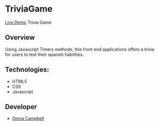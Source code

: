 # TriviaGame
[Live Demo](https://ginnac.github.io/TriviaGame/) 
Trivia Game

## Overview
Using Javascript Timers methods, this front end applications offers a trivia for users to test their spanish habilities.


## Technologies:
* HTML5
* CSS
* Javascript

    
## Developer
  * [Ginna Campbell](https://github.com/ginnac)
